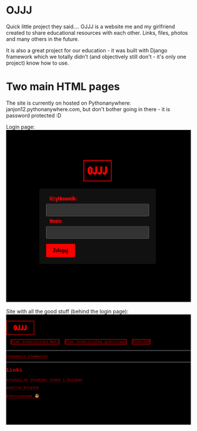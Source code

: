 # OJJJ
Quick little project they said....
OJJJ is a website me and my girlfriend created to share educational resources with each other. Links, files, photos and many others in the future. 

It is also a great project for our education - it was built with Django framework which we totally didn't (and objectively still don't - it's only one project) know how to use.

# Two main HTML pages
The site is currently on hosted on Pythonanywhere: janjon12.pythonanywhere.com, but don't bother going in there - it is password protected :D

Login page:
<img src="login.png">



Site with all the good stuff (behind the login page):
<img src="index.png">

